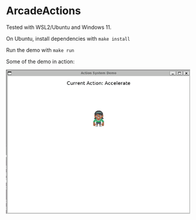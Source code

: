 # ArcadeActions
Tested with WSL2/Ubuntu and Windows 11.

On Ubuntu, install dependencies with `make install`

Run the demo with `make run`

Some of the demo in action:

<img src="res/demo.gif" width="500px"/>
